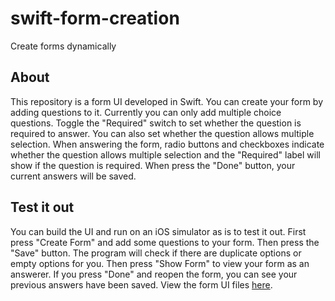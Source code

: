 # swift-form-creation
Create forms dynamically

## About
This repository is a form UI developed in Swift. You can create your form by adding questions to it. Currently you can only add multiple choice questions. Toggle the "Required" switch to set whether the question is required to answer. You can also set whether the question allows multiple selection. When answering the form, radio buttons and checkboxes indicate whether the question allows multiple selection and the "Required" label will show if the question is required. When press the "Done" button, your current answers will be saved.

## Test it out
You can build the UI and run on an iOS simulator as is to test it out. First press "Create Form" and add some questions to your form. Then press the "Save" button. The program will check if there are duplicate options or empty options for you. Then press "Show Form" to view your form as an answerer. If you press "Done" and reopen the form, you can see your previous answers have been saved. View the form UI files <a href="https://github.com/spontit/swift-form-creation/tree/master/FormCreation">here</a>.
